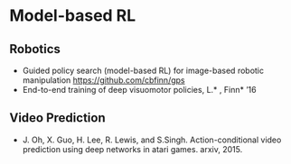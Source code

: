 # Model-based RL

## Robotics
- Guided policy search (model-based RL) for image-based robotic manipulation https://github.com/cbfinn/gps
- End-to-end training of deep visuomotor policies, L.* , Finn* ’16

## Video Prediction
- J. Oh, X. Guo, H. Lee, R. Lewis, and S.Singh. Action-conditional video prediction using deep networks in atari games. arxiv, 2015.